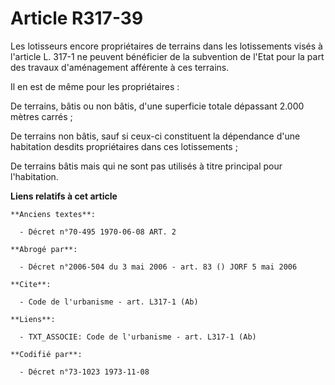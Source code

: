 # Article R317-39

Les lotisseurs encore propriétaires de terrains dans les lotissements visés à l'article L. 317-1 ne peuvent bénéficier de la
subvention de l'Etat pour la part des travaux d'aménagement afférente à ces terrains.

Il en est de même pour les propriétaires :

De terrains, bâtis ou non bâtis, d'une superficie totale dépassant 2.000 mètres carrés ;

De terrains non bâtis, sauf si ceux-ci constituent la dépendance d'une habitation desdits propriétaires dans ces
lotissements ;

De terrains bâtis mais qui ne sont pas utilisés à titre principal pour l'habitation.

**Liens relatifs à cet article**

	**Anciens textes**:

	  - Décret n°70-495 1970-06-08 ART. 2

	**Abrogé par**:

	  - Décret n°2006-504 du 3 mai 2006 - art. 83 () JORF 5 mai 2006

	**Cite**:

	  - Code de l'urbanisme - art. L317-1 (Ab)

	**Liens**:

	  - TXT_ASSOCIE: Code de l'urbanisme - art. L317-1 (Ab)

	**Codifié par**:

	  - Décret n°73-1023 1973-11-08

